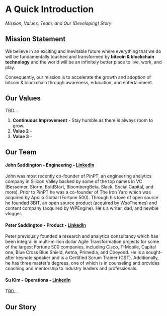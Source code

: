 # A Quick Introduction
*Mission, Values, Team, and Our (Developing) Story*

## Mission Statement

We believe in an exciting and inevitable future where everything that we do will be fundamentally touched and transformed by **bitcoin & blockchain technology** and the world will be an infinitely better place to live, work, and play.

Consequently, our mission is to accelerate the growth and adoption of bitcoin & blockchain through awareness, education, and entertainment.

## Our Values

TBD...

1. **Continuous Improvement** - Stay humble as there is always room to grow.
2. **Value 2** - 
3. **Value 3** -

## Our Team

#### John Saddington - Engineering - [LinkedIn](https://www.linkedin.com/in/johnsaddington/)

John was most recently co-founder of PinPT, an engineering analytics company in Silicon Valley backed by some of the top names in VC (Bessemer, Storm, BoldStart, BloombergBeta, Slack, Social Capital, and more). Prior to PinPT he was a co-founder of The Iron Yard which was acquired by Apollo Global (Fortune 500). Through his love of open source he founded 8BIT, an open source product (acquired by WooThemes) and content company (acquired by WPEngine). He's a writer, dad, and newbie vlogger.

#### Peter Saddington - Product - [LinkedIn](https://www.linkedin.com/in/petersaddington/)


Peter previously founded a research and analytics consultancy which has been integral in multi-million dollar Agile Transformation projects for some of the largest Fortune 500 companies, including Cisco, T-Mobile, Capital one, Blue Cross Blue Shield, Aetna, Primedia, and Cbeyond. He is a sought-after keynote speaker and is a Certified Scrum Trainer (CST). Additionally, he has three master's degrees, one of which is in counseling and provides coaching and mentorship to industry leaders and professionals.

#### Su Kim - Operations - [LinkedIn](https://www.linkedin.com/in/suwkim/)

TBD...

## Our Story

